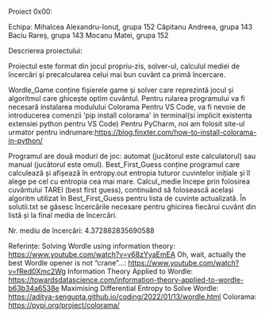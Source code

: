 Proiect 0x00:

Echipa: Mihalcea Alexandru-Ionuț, grupa 152
    	Căpitanu Andreea, grupa 143
    	Baciu Rareș, grupa 143
    	Mocanu Matei, grupa 152

Descrierea proiectului:

Proiectul este format din jocul propriu-zis, solver-ul, calculul mediei de încercări și precalcularea celui mai bun cuvânt ca primă încercare. 

Wordle_Game conține fișierele game și solver care reprezintă jocul și algoritmul care ghicește optim cuvântul. 
Pentru rularea programului va fi necesară instalarea modulului Colorama
Pentru VS Code, va fi nevoie de introducerea comenzii 'pip install colorama' in terminal(si implicit existenta extensiei python pentru VS Code)
Pentru PyCharm, noi am folosit site-ul urmator pentru indrumare:https://blog.finxter.com/how-to-install-colorama-in-python/

Programul are două moduri de joc: automat (jucătorul este calculatorul) sau manual (jucătorul este omul).
Best_First_Guess conține programul care calculează și afișează în entropy.out entropia tuturor cuvintelor inițiale și îl alege pe cel cu entropia cea mai mare.
Calcul_medie începe prin folosirea cuvântului TAREI (best first guess), continuând să folosească același algoritm utilizat în Best_First_Guess pentru lista de cuvinte actualizată. 
În solutii.txt se găsesc încercările necesare pentru ghicirea fiecărui cuvânt din listă și la final media de încercări.

Nr. mediu de încercări: 4.372882835690588

Referințe: 
    Solving Wordle using information theory: https://www.youtube.com/watch?v=v68zYyaEmEA
    Oh, wait, actually the best Wordle opener is not “crane”…: https://www.youtube.com/watch?v=fRed0Xmc2Wg
    Information Theory Applied to Wordle: https://towardsdatascience.com/information-theory-applied-to-wordle-b63b34a6538e
    Maximising Differential Entropy to Solve Wordle: https://aditya-sengupta.github.io/coding/2022/01/13/wordle.html
    Colorama: https://pypi.org/project/colorama/
